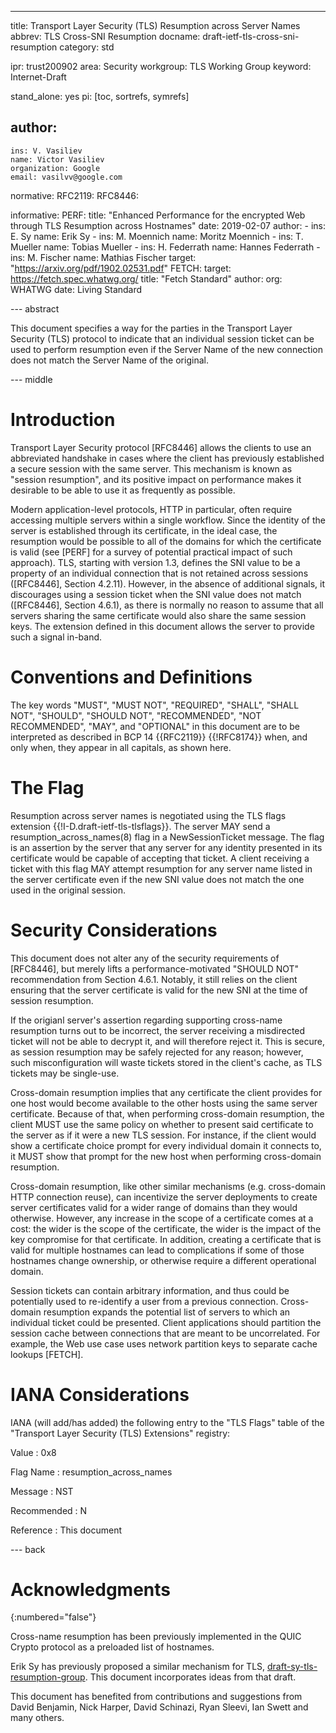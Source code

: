 ---
title: Transport Layer Security (TLS) Resumption across Server Names
abbrev: TLS Cross-SNI Resumption
docname: draft-ietf-tls-cross-sni-resumption
category: std

ipr: trust200902
area: Security
workgroup: TLS Working Group
keyword: Internet-Draft

stand_alone: yes
pi: [toc, sortrefs, symrefs]

author:
 -
    ins: V. Vasiliev
    name: Victor Vasiliev
    organization: Google
    email: vasilvv@google.com

normative:
  RFC2119:
  RFC8446:

informative:
  PERF:
    title: "Enhanced Performance for the encrypted Web through TLS Resumption across Hostnames"
    date: 2019-02-07
    author:
    -
      ins: E. Sy
      name: Erik Sy
    -
      ins: M. Moennich
      name: Moritz Moennich
    -
      ins: T. Mueller
      name: Tobias Mueller
    -
      ins: H. Federrath
      name: Hannes Federrath
    -
      ins: M. Fischer
      name: Mathias Fischer
    target: "https://arxiv.org/pdf/1902.02531.pdf"
  FETCH:
    target: https://fetch.spec.whatwg.org/
    title: "Fetch Standard"
    author:
      org: WHATWG
    date: Living Standard

--- abstract

This document specifies a way for the parties in the Transport Layer Security
(TLS) protocol to indicate that an individual session ticket can be used to
perform resumption even if the Server Name of the new connection does not match
the Server Name of the original.

--- middle

Introduction
============

Transport Layer Security protocol [RFC8446] allows the clients to use
an abbreviated handshake in cases where the client has previously established a
secure session with the same server.  This mechanism is known as "session
resumption", and its positive impact on performance makes it desirable to be
able to use it as frequently as possible.

Modern application-level protocols, HTTP in particular, often require accessing
multiple servers within a single workflow.  Since the identity of the server is
established through its certificate, in the ideal case, the resumption would be
possible to all of the domains for which the certificate is valid (see [PERF]
for a survey of potential practical impact of such approach).  TLS, starting
with version 1.3, defines the SNI value to be a property of an individual
connection that is not retained across sessions ([RFC8446], Section 4.2.11).
However, in the absence of additional signals, it discourages using a session
ticket when the SNI value does not match ([RFC8446], Section 4.6.1), as there
is normally no reason to assume that all servers sharing the same certificate
would also share the same session keys.  The extension defined in this document
allows the server to provide such a signal in-band.

Conventions and Definitions
===========================

The key words "MUST", "MUST NOT", "REQUIRED", "SHALL", "SHALL NOT", "SHOULD",
"SHOULD NOT", "RECOMMENDED", "NOT RECOMMENDED", "MAY", and "OPTIONAL" in this
document are to be interpreted as described in BCP 14 {{RFC2119}} {{!RFC8174}}
when, and only when, they appear in all capitals, as shown here.

The Flag
=============

Resumption across server names is negotiated using the TLS flags extension
{{!I-D.draft-ietf-tls-tlsflags}}.  The server MAY send a
resumption_across_names(8) flag in a NewSessionTicket message.  The flag is an
assertion by the server that any server for any identity presented in its
certificate would be capable of accepting that ticket.  A client receiving a
ticket with this flag MAY attempt resumption for any server name listed in the
server certificate even if the new SNI value does not match the one used in the
original session.

Security Considerations
=======================

This document does not alter any of the security requirements of [RFC8446], but
merely lifts a performance-motivated "SHOULD NOT" recommendation from Section
4.6.1.  Notably, it still relies on the client ensuring that the server
certificate is valid for the new SNI at the time of session resumption.

If the origianl server's assertion regarding supporting cross-name resumption
turns out to be incorrect, the server receiving a misdirected ticket
will not be able to decrypt it, and will therefore reject it.  This is secure,
as session resumption may be safely rejected for any reason; however, such
misconfiguration will waste tickets stored in the client's cache, as TLS
tickets may be single-use.

Cross-domain resumption implies that any certificate the client provides for
one host would become available to the other hosts using the same server
certificate.  Because of that, when performing cross-domain resumption, the
client MUST use the same policy on whether to present said certificate to the
server as if it were a new TLS session.  For instance, if the client would show
a certificate choice prompt for every individual domain it connects to, it MUST
show that prompt for the new host when performing cross-domain resumption.

Cross-domain resumption, like other similar mechanisms (e.g. cross-domain HTTP
connection reuse), can incentivize the server deployments to create server
certificates valid for a wider range of domains than they would otherwise.
However, any increase in the scope of a certificate comes at a cost: the wider
is the scope of the certificate, the wider is the impact of the key compromise
for that certificate.  In addition, creating a certificate that is valid for
multiple hostnames can lead to complications if some of those hostnames change
ownership, or otherwise require a different operational domain.

Session tickets can contain arbitrary information, and thus could be
potentially used to re-identify a user from a previous connection.
Cross-domain resumption expands the potential list of servers to which an
individual ticket could be presented.  Client applications should partition the
session cache between connections that are meant to be uncorrelated.  For
example, the Web use case uses network partition keys to separate cache lookups
[FETCH].

IANA Considerations
===================

IANA (will add/has added) the following entry to the "TLS Flags"
table of the "Transport Layer Security (TLS) Extensions" registry:

  Value
  : 0x8

  Flag Name
  : resumption_across_names

  Message
  : NST

  Recommended
  : N

  Reference
  : This document

--- back

Acknowledgments
===============
{:numbered="false"}

Cross-name resumption has been previously implemented in the QUIC Crypto
protocol as a preloaded list of hostnames.

Erik Sy has previously proposed a similar mechanism for TLS,
[draft-sy-tls-resumption-group](https://datatracker.ietf.org/doc/draft-sy-tls-resumption-group/).
This document incorporates ideas from that draft.

This document has benefited from contributions and suggestions from
David Benjamin,
Nick Harper,
David Schinazi,
Ryan Sleevi,
Ian Swett
and many others.
